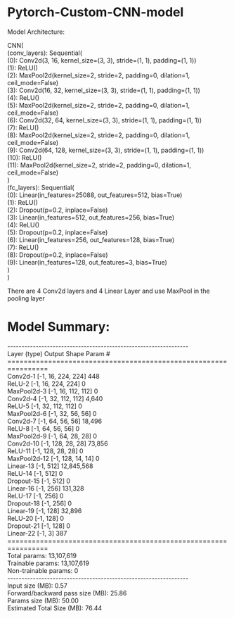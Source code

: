 # Pytorch-Custom-CNN-model
Model Architecture: <br>

CNN(<br>
  (conv_layers): Sequential(<br>
    (0): Conv2d(3, 16, kernel_size=(3, 3), stride=(1, 1), padding=(1, 1))<br>
    (1): ReLU()<br>
    (2): MaxPool2d(kernel_size=2, stride=2, padding=0, dilation=1, ceil_mode=False)<br>
    (3): Conv2d(16, 32, kernel_size=(3, 3), stride=(1, 1), padding=(1, 1))<br>
    (4): ReLU()<br>
    (5): MaxPool2d(kernel_size=2, stride=2, padding=0, dilation=1, ceil_mode=False)<br>
    (6): Conv2d(32, 64, kernel_size=(3, 3), stride=(1, 1), padding=(1, 1))<br>
    (7): ReLU()<br>
    (8): MaxPool2d(kernel_size=2, stride=2, padding=0, dilation=1, ceil_mode=False)<br>
    (9): Conv2d(64, 128, kernel_size=(3, 3), stride=(1, 1), padding=(1, 1))<br>
    (10): ReLU()<br>
    (11): MaxPool2d(kernel_size=2, stride=2, padding=0, dilation=1, ceil_mode=False)<br>
  )<br>
  (fc_layers): Sequential(<br>
    (0): Linear(in_features=25088, out_features=512, bias=True)<br>
    (1): ReLU()<br>
    (2): Dropout(p=0.2, inplace=False)<br>
    (3): Linear(in_features=512, out_features=256, bias=True)<br>
    (4): ReLU()<br>
    (5): Dropout(p=0.2, inplace=False)<br>
    (6): Linear(in_features=256, out_features=128, bias=True)<br>
    (7): ReLU()<br>
    (8): Dropout(p=0.2, inplace=False)<br>
    (9): Linear(in_features=128, out_features=3, bias=True)<br>
  )<br>
)<br>

There are 4 Conv2d layers and 4 Linear Layer and use MaxPool in the pooling layer <br>

# Model Summary: <br>

----------------------------------------------------------------<br>
        Layer (type)               Output Shape         Param # <br>
================================================================<br>
            Conv2d-1         [-1, 16, 224, 224]             448<br>
              ReLU-2         [-1, 16, 224, 224]               0<br>
         MaxPool2d-3         [-1, 16, 112, 112]               0<br>
            Conv2d-4         [-1, 32, 112, 112]           4,640<br>
              ReLU-5         [-1, 32, 112, 112]               0<br>
         MaxPool2d-6           [-1, 32, 56, 56]               0<br>
            Conv2d-7           [-1, 64, 56, 56]          18,496<br>
              ReLU-8           [-1, 64, 56, 56]               0<br>
         MaxPool2d-9           [-1, 64, 28, 28]               0<br>
           Conv2d-10          [-1, 128, 28, 28]          73,856<br>
             ReLU-11          [-1, 128, 28, 28]               0<br>
        MaxPool2d-12          [-1, 128, 14, 14]               0<br>
           Linear-13                  [-1, 512]      12,845,568<br>
             ReLU-14                  [-1, 512]               0<br>
          Dropout-15                  [-1, 512]               0<br>
           Linear-16                  [-1, 256]         131,328<br>
             ReLU-17                  [-1, 256]               0<br>
          Dropout-18                  [-1, 256]               0<br>
           Linear-19                  [-1, 128]          32,896<br>
             ReLU-20                  [-1, 128]               0<br>
          Dropout-21                  [-1, 128]               0<br>
           Linear-22                    [-1, 3]             387<br>
================================================================<br>
Total params: 13,107,619<br>
Trainable params: 13,107,619<br>
Non-trainable params: 0<br>
----------------------------------------------------------------<br>
Input size (MB): 0.57<br>
Forward/backward pass size (MB): 25.86<br>
Params size (MB): 50.00<br>
Estimated Total Size (MB): 76.44<br>
